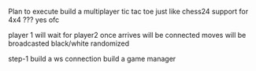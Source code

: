 Plan to execute
build a multiplayer tic tac toe just like chess24
support for 4x4 ??? yes ofc

player 1 will wait for player2
once arrives will be connected
moves will be broadcasted
black/white randomized

step-1
build a ws connection
build a game manager
